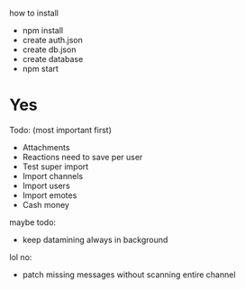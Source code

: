 how to install
- npm install 
- create auth.json
- create db.json
- create database
- npm start

# Yes

Todo: (most important first)  
- Attachments
- Reactions need to save per user
- Test super import
- Import channels
- Import users
- Import emotes
- Cash money

maybe todo:  
- keep datamining always in background

lol no:  
- patch missing messages without scanning entire channel